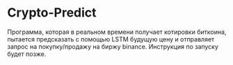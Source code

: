 # Crypto-Predict
 Программа, которая в реальном времени получает котировки биткоина, пытается предсказать с помощью LSTM будущую цену и отправляет запрос на покупку/продажу на биржу binance.
 Инструкция по запуску будет позже.
